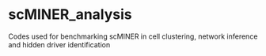 # scMINER_analysis
Codes used for benchmarking scMINER in cell clustering, network inference and hidden driver identification 

